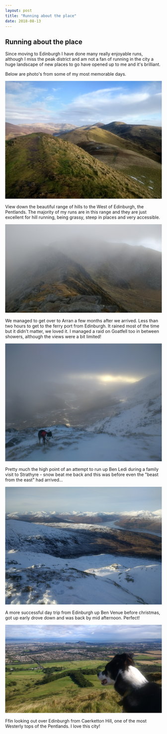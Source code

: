 ```yaml
---
layout: post
title: "Running about the place"
date: 2018-08-13
---
```


## Running about the place

Since moving to Edinburgh I have done many really enjoyable runs, although I miss the peak district and am not a fan of running in the city a huge landscape of new places to go have opened up to me and it's brilliant.

Below are photo's from some of my most memorable days.

![Pentlands from one of the Kips](/assets/2018-08-13/Kips.jpg)

View down the beautiful range of hills to the West of Edinburgh, the Pentlands. The majority of my runs are in this range and they are just excellent for hill running, being grassy, steep in places and very accessible.

![Goatfell](/assets/2018-08-13/Goatfell.jpg)

We managed to get over to Arran a few months after we arrived. Less than two hours to get to the ferry port from Edinburgh. It rained most of the time but it didn't matter, we loved it. I managed a raid on Goatfell too in between showers, although the views were a bit limited!

![Ben Ledi](/assets/2018-08-13/BenLedi.jpg)

Pretty much the high point of an attempt to run up Ben Ledi during a family visit to Strathyre - snow beat me back and this was before even the "beast from the east" had arrived...

![Ben Venue](/assets/2018-08-13/BenVenue.jpg)

A more successful day trip from Edinburgh up Ben Venue before christmas, got up early drove down and was back by mid afternoon. Perfect!

![Hill End Doge](/assets/2018-08-13/HillEndDoge.jpg)

Ffin looking out over Edinburgh from Caerketton Hill, one of the most Westerly tops of the Pentlands. I love this city!
